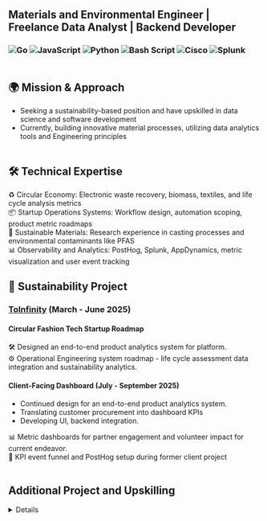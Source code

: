 ## Materials and Environmental Engineer | Freelance Data Analyst | Backend Developer <br>
### ![Go](https://img.shields.io/badge/go-%2300ADD8.svg?style=flat&logo=go&logoColor=white) ![JavaScript](https://img.shields.io/badge/javascript-%23323330.svg?style=flat&logo=javascript&logoColor=%23F7DF1E) ![Python](https://img.shields.io/badge/python-3670A0?style=flat&logo=python&logoColor=ffdd54) ![Bash Script](https://img.shields.io/badge/bash_script-%23121011.svg?style=flat&logo=gnu-bash&logoColor=white) ![Cisco](https://img.shields.io/badge/cisco-%23049fd9.svg?style=flat&logo=cisco&logoColor=black) ![Splunk](https://img.shields.io/badge/splunk-%23000000.svg?style=flat&logo=splunk&logoColor=white)<br><br>

## 🌍 Mission & Approach
- Seeking a sustainability-based position and have upskilled in data science and software development <br>
- Currently, building innovative material processes, utilizing data analytics tools and Engineering principles <br><br>

## 🛠️ Technical Expertise
♻️ Circular Economy: Electronic waste recovery, biomass, textiles, and life cycle analysis metrics<br>
📦 Startup Operations Systems: Workflow design, automation scoping, product metric roadmaps<br>
🧪 Sustainable Materials: Research experience in casting processes and environmental contaminants like PFAS<br>
📊 Observability and Analytics: PostHog, Splunk, AppDynamics, metric visualization and user event tracking<br>

## 🚀 Sustainability Project

### [ToInfinity](https://www.toinfinfty.com) (March - June 2025)

#### Circular Fashion Tech Startup Roadmap

🛠️ Designed an end-to-end product analytics system for platform.<br>
⚙️ Operational Engineering system roadmap - life cycle assessment data integration and sustainability analytics.

#### Client-Facing Dashboard (July - September 2025)

- Continued design for an end-to-end product analytics system.<br>
- Translating customer procurement into dashboard KPIs <br>
- Developing UI, backend integration. <br>

📊 Metric dashboards for partner engagement and volunteer impact for current endeavor.<br>
🔁 KPI event funnel and PostHog setup during former client project<br><br>

## Additional Project and Upskilling
<details>

#### Critical Mineral Circularity Platform (March 2025 - Present)

Sustainability Passion Project

- Merged carbon storage and e-waste analysis in a geospatial platform using Rasterio and GeoPandas.<br>
- Identified hotspots for battery material recovery, optimal collection routes, and infrastructure placement through geospatial overlays and NumPy statistics.

🔍 Carbon site screening based on raster metadata <br>
♻️ Electronic waste hotspot mapping and infrastructure siting <br>
🛠️ Future: Add Streamlit frontend for live web demo


#### Upskilling

🌐 Python GIS (Rasterio, GeoPandas, Dask)<br>
🔄 REST APIs & lightweight backends<br>
🧰 Circularity metrics in value chains, carbon capture, and material lifecycle analysis



Feel free to explore my projects or request a demo!
